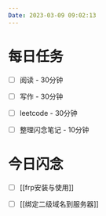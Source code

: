 ```yaml
---
Date: 2023-03-09 09:02:13
---
```


# 每日任务
- [ ] 阅读 - 30分钟
- [ ] 写作 - 30分钟
- [ ] leetcode - 30分钟
- [ ] 整理闪念笔记 - 10分钟


# 今日闪念
- [ ] [[frp安装与使用]]
- [ ] [[绑定二级域名到服务器]]




